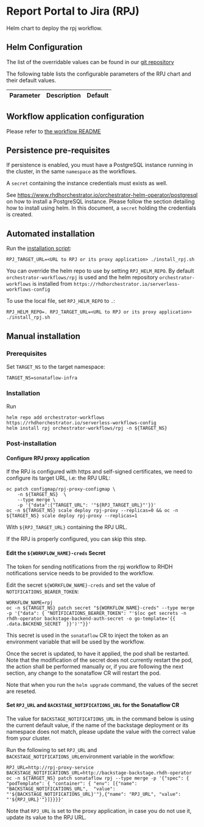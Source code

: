 
Report Portal to Jira (RPJ)
===========

Helm chart to deploy the rpj workflow.



## Helm Configuration
The list of the overridable values can be found in our [git repository](https://github.com/rhdhorchestrator/serverless-workflows/blob/v1.4.x/charts/rpj/values.yaml)

The following table lists the configurable parameters of the RPJ chart and their default values.

| Parameter                | Description             | Default        |
| ------------------------ | ----------------------- | -------------- |


## Workflow application configuration
Please refer to [the workflow README](https://github.com/rhdhorchestrator/serverless-workflows/blob/v1.4.x/workflows/rpj/README.md#workflow-application-configuration)

## Persistence pre-requisites
If persistence is enabled, you must have a PostgreSQL instance running in the cluster, in the same `namespace` as the workflows.

A `secret` containing the instance credentials must exists as well. 

See https://www.rhdhorchestrator.io/orchestrator-helm-operator/postgresql on how to install a PostgreSQL instance. Please follow the section detailing how to install using helm. In this document, a `secret` holding the credentials is created.


## Automated installation
Run the [installation script](install_rpj.sh):
```console
RPJ_TARGET_URL=<URL to RPJ or its proxy application> ./install_rpj.sh
```
You can override the helm repo to use by setting `RPJ_HELM_REPO`. By default `orchestrator-workflows/rpj` is used and the helm repository `orchestrator-workflows` is installed from `https://rhdhorchestrator.io/serverless-workflows-config`

To use the local file, set `RPJ_HELM_REPO` to `.`:
```console
RPJ_HELM_REPO=. RPJ_TARGET_URL=<URL to RPJ or its proxy application> ./install_rpj.sh
```
## Manual installation
### Prerequisites 
Set `TARGET_NS` to the target namespace:
```console
TARGET_NS=sonataflow-infra
```

### Installation
Run 
```console
helm repo add orchestrator-workflows https://rhdhorchestrator.io/serverless-workflows-config
helm install rpj orchestrator-workflows/rpj -n ${TARGET_NS}
```

### Post-installation
#### Configure RPJ proxy application

If the RPJ is configured with https and self-signed certificates, we need to configure its target URL, i.e: the RPJ URL:
```console
oc patch configmap/rpj-proxy-configmap \
    -n ${TARGET_NS}  \
    --type merge \
    -p '{"data":{"TARGET_URL": '"${RPJ_TARGET_URL}"'}}'
oc -n ${TARGET_NS} scale deploy rpj-proxy --replicas=0 && oc -n ${TARGET_NS} scale deploy rpj-proxy --replicas=1
```
With `${RPJ_TARGET_URL}` containing the RPJ URL.


If the RPJ is properly configured, you can skip this step.

#### Edit the `${WORKFLOW_NAME}-creds` Secret
The token for sending notifications from the rpj workflow to RHDH notifications service needs to be provided to the workflow.

Edit the secret `${WORKFLOW_NAME}-creds` and set the value of `NOTIFICATIONS_BEARER_TOKEN`:
```
WORKFLOW_NAME=rpj
oc -n ${TARGET_NS} patch secret "${WORKFLOW_NAME}-creds" --type merge -p '{"data": { "NOTIFICATIONS_BEARER_TOKEN": "'$(oc get secrets -n rhdh-operator backstage-backend-auth-secret -o go-template='{{ .data.BACKEND_SECRET  }}')'"}}'
```

This secret is used in the `sonataflow` CR to inject the token as an environment variable that will be used by the workflow.

Once the secret is updated, to have it applied, the pod shall be restarted. 
Note that the modification of the secret does not currently restart the pod, the action shall be performed manually or, if you are following the next section, any change to the sonataflow CR will restart the pod.

Note that when you run the `helm upgrade` command, the values of the secret are reseted.

#### Set `RPJ_URL` and `BACKSTAGE_NOTIFICATIONS_URL` for the Sonataflow CR

The value for `BACKSTAGE_NOTIFICATIONS_URL` in the command below is using the current default value, if the name of the backstage deployment or its namespace does not match, please update the value with the correct value from your cluster.

Run the following to set `RPJ_URL` and `BACKSTAGE_NOTIFICATIONS_URL`environment variable in the workflow:
```console
RPJ_URL=http://rpj-proxy-service
BACKSTAGE_NOTIFICATIONS_URL=http://backstage-backstage.rhdh-operator
oc -n ${TARGET_NS} patch sonataflow rpj --type merge -p '{"spec": { "podTemplate": { "container": { "env": [{"name": "BACKSTAGE_NOTIFICATIONS_URL",  "value": "'${BACKSTAGE_NOTIFICATIONS_URL}'"},{"name": "RPJ_URL", "value": "'${RPJ_URL}'"}]}}}}'
```

Note that `RPJ_URL` is set to the proxy application, in case you do not use it, update its value to the RPJ URL.
